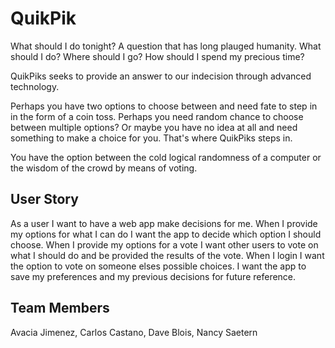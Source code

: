 # QuikPik
What should I do tonight?
A question that has long plauged humanity. What should I do? Where should I go? How should I spend my precious time?

QuikPiks seeks to provide an answer to our indecision through advanced technology.

Perhaps you have two options to choose between and need fate to step in in the form of a coin toss. Perhaps you need random chance to choose between multiple options? Or maybe you have no idea at all and need something to make a choice for you. That's where QuikPiks steps in.

You have the option between the cold logical randomness of a computer or the wisdom of the crowd by means of voting. 

## User Story

As a user I want to have a web app make decisions for me.
When I provide my options for what I can do I want the app to decide which option I should choose.
When I provide my options for a vote I want other users to vote on what I should do and be provided the results of the vote.
When I login I want the option to vote on someone elses possible choices.
I want the app to save my preferences and my previous decisions for future reference.

## Team Members

Avacia Jimenez,
Carlos Castano,
Dave Blois,
Nancy Saetern
